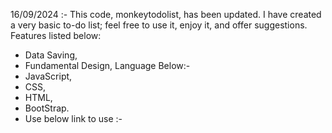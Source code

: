 16/09/2024 :- This code, monkeytodolist, has been updated. I have created a very basic to-do list; feel free to use it, enjoy it, and offer suggestions.
Features listed below:
* Data Saving,
* Fundamental Design,
Language Below:-
* JavaScript,
* CSS,
* HTML,
* BootStrap.
* Use below link to use :- 
